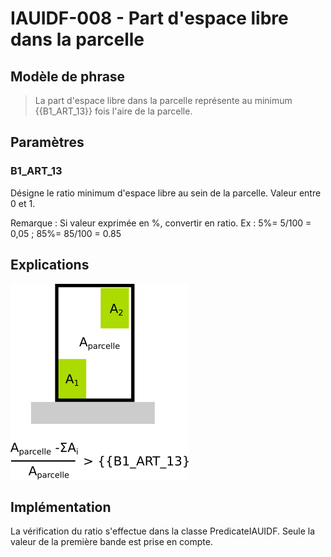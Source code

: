 # IAUIDF-008 - Part d'espace libre dans la parcelle

## Modèle de phrase

> La part d'espace libre dans la parcelle représente au minimum {{B1_ART_13}} fois l'aire de la parcelle.

## Paramètres

### B1_ART_13

Désigne le ratio minimum d'espace libre au sein de la parcelle. Valeur entre 0 et 1.

Remarque : Si valeur exprimée en %, convertir en ratio. Ex : 5%= 5/100 = 0,05 ; 85%= 85/100 = 0.85

## Explications

![Image montrant la contrainte de hauteur maximale d'un bâtiment](img/IAUIDF/IAUIDF-008.png)

## Implémentation

La vérification du ratio s'effectue dans la classe PredicateIAUIDF. Seule la valeur de la première bande est prise en compte.
